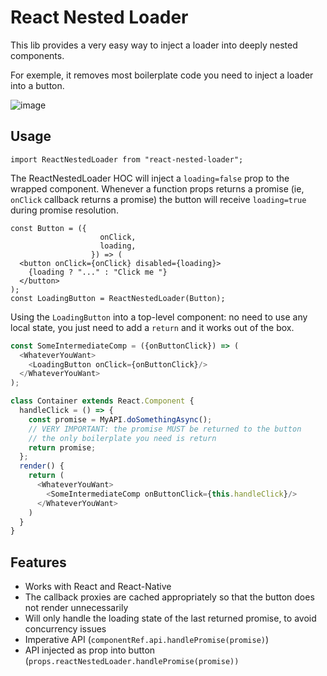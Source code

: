 React Nested Loader
==========================


This lib provides a very easy way to inject a loader into deeply nested components.

For exemple, it removes most boilerplate code you need to inject a loader into a button.

![image](https://user-images.githubusercontent.com/749374/35104923-9c57f12e-fc6a-11e7-86ef-aa3a11724dd4.png)


## Usage

```
import ReactNestedLoader from "react-nested-loader";
```

The ReactNestedLoader HOC will inject a `loading=false` prop to the wrapped component.
Whenever a function props returns a promise (ie, `onClick` callback returns a promise) the button will receive `loading=true` during promise resolution.

```
const Button = ({
                    onClick,
                    loading,
                  }) => (
  <button onClick={onClick} disabled={loading}>
    {loading ? "..." : "Click me "}
  </button>
);
const LoadingButton = ReactNestedLoader(Button);
```



Using the `LoadingButton` into a top-level component: no need to use any local state, you just need to add a `return` and it works out of the box.

```javascript
const SomeIntermediateComp = ({onButtonClick}) => (
  <WhateverYouWant>
    <LoadingButton onClick={onButtonClick}/>
  </WhateverYouWant>
);

class Container extends React.Component {
  handleClick = () => {
    const promise = MyAPI.doSomethingAsync();
    // VERY IMPORTANT: the promise MUST be returned to the button
    // the only boilerplate you need is return
    return promise;
  };
  render() {
    return (
      <WhateverYouWant>
        <SomeIntermediateComp onButtonClick={this.handleClick}/>
      </WhateverYouWant>
    )
  }
}
```


## Features

- Works with React and React-Native
- The callback proxies are cached appropriately so that the button does not render unnecessarily
- Will only handle the loading state of the last returned promise, to avoid concurrency issues
- Imperative API (`componentRef.api.handlePromise(promise)`)
- API injected as prop into button (`props.reactNestedLoader.handlePromise(promise))`



